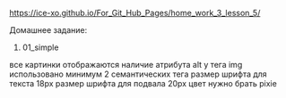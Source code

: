 https://ice-xo.github.io/For_Git_Hub_Pages/home_work_3_lesson_5/

Домашнее задание:

1) 01_simple

все картинки отображаются
наличие атрибута alt у тега img
использовано минимум 2 семантических тега
размер шрифта для текста 18px
размер шрифта для подвала 20px
цвет нужно брать pixie

